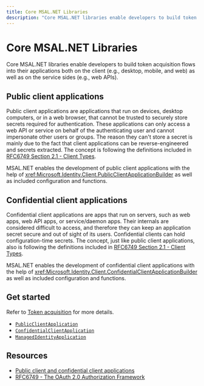 ```yaml
---
title: Core MSAL.NET Libraries
description: "Core MSAL.NET libraries enable developers to build token acquisition flows into their applications both on the client (e.g., desktop, mobile, and web) as well as on the service sides (e.g., web APIs)."
---
```


# Core MSAL.NET Libraries

Core MSAL.NET libraries enable developers to build token acquisition flows into their applications both on the client (e.g., desktop, mobile, and web) as well as on the service sides (e.g., web APIs).

## Public client applications

Public client applications are applications that run on devices, desktop computers, or in a web browser, that cannot be trusted to securely store secrets required for authentication. These applications can only access a web API or service on behalf of the authenticating user and cannot impersonate other users or groups. The reason they can't store a secret is mainly due to the fact that client applications can be reverse-engineered and secrets extracted. The concept is following the definitions included in [RFC6749 Section 2.1 - Client Types](https://datatracker.ietf.org/doc/html/rfc6749#section-2.1).

MSAL.NET enables the development of public client applications with the help of <xref:Microsoft.Identity.Client.PublicClientApplicationBuilder> as well as included configuration and functions.

## Confidential client applications

Confidential client applications are apps that run on servers, such as web apps, web API apps, or service/daemon apps. Their internals are considered difficult to access, and therefore they can keep an application secret secure and out of sight of its users. Confidential clients can hold configuration-time secrets. The concept, just like public client applications, also is following the definitions included in [RFC6749 Section 2.1 - Client Types](https://datatracker.ietf.org/doc/html/rfc6749#section-2.1).

MSAL.NET enables the development of confidential client applications with the help of <xref:Microsoft.Identity.Client.ConfidentialClientApplicationBuilder> as well as included configuration and functions.

## Get started

Refer to [Token acquisition](/entra/msal/dotnet/acquiring-tokens/overview) for more details.

- [`PublicClientApplication`](xref:Microsoft.Identity.Client.PublicClientApplication)
- [`ConfidentialClientApplication`](xref:Microsoft.Identity.Client.ConfidentialClientApplication)
- [`ManagedIdentityApplication`](xref:Microsoft.Identity.Client.ManagedIdentityApplication)

## Resources

- [Public client and confidential client applications](/azure/active-directory/develop/msal-client-applications)
- [RFC6749 - The OAuth 2.0 Authorization Framework](https://datatracker.ietf.org/doc/html/rfc6749)
